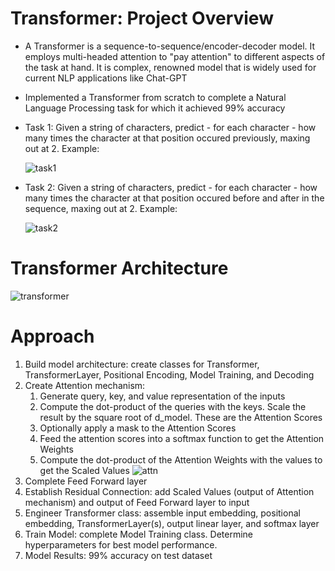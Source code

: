 # Transformer: Project Overview
- A Transformer is a sequence-to-sequence/encoder-decoder model. It employs multi-headed attention to "pay attention" to different aspects of the task at hand. It is complex, renowned model that is widely used for current NLP applications like Chat-GPT
- Implemented a Transformer from scratch to complete a Natural Language Processing task for which it achieved 99% accuracy
- Task 1: Given a string of characters, predict - for each character - how many times the character at that position occured previously, maxing out at 2. Example:
  
    ![task1](https://github.com/adhr1t/Transformer/assets/72672768/caa060f4-c0e0-4514-b66b-567b9e1e7c44)
- Task 2: Given a string of characters, predict - for each character - how many times the character at that position occured before and after in the sequence, maxing out at 2. Example:

    ![task2](https://github.com/adhr1t/Transformer/assets/72672768/57d6e97a-9224-4eb1-9c39-69ea8bccb5bb)

# Transformer Architecture
![transformer](https://github.com/adhr1t/Transformer/assets/72672768/9be3628c-7674-449f-ab40-5b9150cf9481)

# Approach
1. Build model architecture: create classes for Transformer, TransformerLayer, Positional Encoding, Model Training, and Decoding
2. Create Attention mechanism:
     1) Generate query, key, and value representation of the inputs
     2) Compute the dot-product of the queries with the keys. Scale the result by the square root of d_model. These are the Attention Scores
     3) Optionally apply a mask to the Attention Scores
     4) Feed the attention scores into a softmax function to get the Attention Weights
     5) Compute the dot-product of the Attention Weights with the values to get the Scaled Values
    ![attn](https://github.com/adhr1t/Transformer/assets/72672768/59cdb9f4-d2af-48bf-a49a-7ce676ba1d31)
3. Complete Feed Forward layer
4. Establish Residual Connection: add Scaled Values (output of Attention mechanism) and output of Feed Forward layer to input
5. Engineer Transformer class: assemble input embedding, positional embedding, TransformerLayer(s), output linear layer, and softmax layer
6. Train Model: complete Model Training class. Determine hyperparameters for best model performance.
7. Model Results: 99% accuracy on test dataset   
